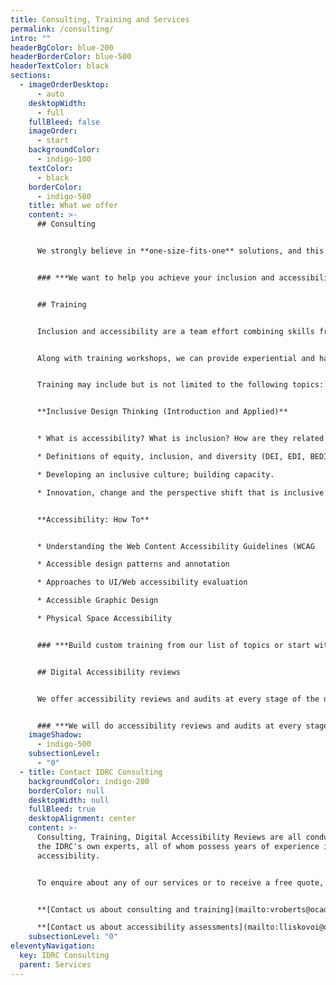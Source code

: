 ```yaml
---
title: Consulting, Training and Services
permalink: /consulting/
intro: ""
headerBgColor: blue-200
headerBorderColor: blue-500
headerTextColor: black
sections:
  - imageOrderDesktop:
      - auto
    desktopWidth:
      - full
    fullBleed: false
    imageOrder:
      - start
    backgroundColor:
      - indigo-100
    textColor:
      - black
    borderColor:
      - indigo-500
    title: What we offer
    content: >-
      ## Consulting


      We strongly believe in **one-size-fits-one** solutions, and this extends to our services. We work closely with our clients to meet you where you are and co-create customized approaches that can include a combination of training, accessibility evaluation, and flexible consulting support. There is no fixed, linear path through this work; organizations that feel behind can make great leaps through sustainable initiatives. Our consulting ethos is that everyone can (and should) learn to fold the perspective shift that Inclusive Design gives us into everything we do professionally: product-related, team-related, procurement, HR, management, hiring, external outreach… everything.


      ### ***We want to help you achieve your inclusion and accessibility goals.***


      ## Training


      Inclusion and accessibility are a team effort combining skills from ideation to practical skills (the tactical) and to culture. We offer a wide range of training approaches and workshops to take your team to the next level, whether you’re looking to change minds, learn practical skills, or inspire teams.


      Along with training workshops, we can provide experiential and hands-on learning activities such as inclusive design sprints and inclusive design challenges. When creating or customizing content, IDRC can co-create with the client (to their desired level of engagement) what those trainings will be. You can build custom training from our list of topics or start with a prepared workshop that bundles related topics.


      Training may include but is not limited to the following topics:


      **Inclusive Design Thinking (Introduction and Applied)**


      * What is accessibility? What is inclusion? How are they related to innovation?

      * Definitions of equity, inclusion, and diversity (DEI, EDI, BEDI, etc.) demystified.

      * Developing an inclusive culture; building capacity.

      * Innovation, change and the perspective shift that is inclusive thinking.


      **Accessibility: How To**


      * Understanding the Web Content Accessibility Guidelines (WCAG

      * Accessible design patterns and annotation

      * Approaches to UI/Web accessibility evaluation

      * Accessible Graphic Design

      * Physical Space Accessibility


      ### ***Build custom training from our list of topics or start with a prepared workshop that bundles related topics.***


      ## Digital Accessibility reviews


      We offer accessibility reviews and audits at every stage of the design process. Grounded in our expertise in accessibility and the Web Content Accessibility Guidelines (WCAG), we test websites, mobile apps, and other digital interactions and provide you with the guidance you need to create accessible experiences. We will review designs, existing websites, apps, VPATs or other accessibility communication.


      ### ***We will do accessibility reviews and audits at every stage of the design process.***
    imageShadow:
      - indigo-500
    subsectionLevel:
      - "0"
  - title: Contact IDRC Consulting
    backgroundColor: indigo-200
    borderColor: null
    desktopWidth: null
    fullBleed: true
    desktopAlignment: center
    content: >-
      Consulting, Training, Digital Accessibility Reviews are all conducted by
      the IDRC's own experts, all of whom possess years of experience in
      accessibility.


      To enquire about any of our services or to receive a free quote, please contact us.


      **[Contact us about consulting and training](mailto:vroberts@ocadu.ca)**

      **[Contact us about accessibility assessments](mailto:lliskovoi@ocadu.ca)**
    subsectionLevel: "0"
eleventyNavigation:
  key: IDRC Consulting
  parent: Services
---
```

